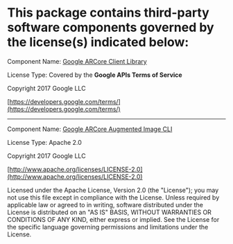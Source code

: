 # This package contains third-party software components governed by the license(s) indicated below:

Component Name: [Google ARCore Client Library](https://github.com/google-ar/arcore-unity-sdk/blob/master/Assets/GoogleARCore/SDK/Plugins/arcore_client.aar)

License Type: Covered by the **Google APIs Terms of Service**

Copyright 2017 Google LLC

[https://developers.google.com/terms/](https://developers.google.com/terms/)

---

Component Name: [Google ARCore Augmented Image CLI](https://github.com/google-ar/arcore-unity-sdk/tree/master/Assets/GoogleARCore/CLI)

License Type: Apache 2.0

Copyright 2017 Google LLC

[http://www.apache.org/licenses/LICENSE-2.0](http://www.apache.org/licenses/LICENSE-2.0)

Licensed under the Apache License, Version 2.0 (the "License");
you may not use this file except in compliance with the License.
Unless required by applicable law or agreed to in writing, software
distributed under the License is distributed on an "AS IS" BASIS,
WITHOUT WARRANTIES OR CONDITIONS OF ANY KIND, either express or implied.
See the License for the specific language governing permissions and
limitations under the License.
